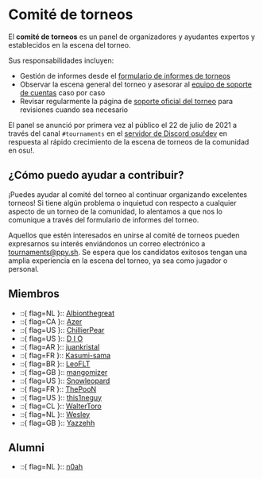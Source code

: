 # Comité de torneos

El **comité de torneos** es un panel de organizadores y ayudantes expertos y establecidos en la escena del torneo.

Sus responsabilidades incluyen:

- Gestión de informes desde el [formulario de informes de torneos](https://pif.ephemeral.ink/tournament-reports)
- Observar la escena general del torneo y asesorar al [equipo de soporte de cuentas](/wiki/People/The_Team/Account_support_team) caso por caso
- Revisar regularmente la página de [soporte oficial del torneo](/wiki/Tournaments/Official_support) para revisiones cuando sea necesario

El panel se anunció por primera vez al público el 22 de julio de 2021 a través del canal `#tournaments` en el [servidor de Discord osu!dev](https://discord.com/invite/ppy) en respuesta al rápido crecimiento de la escena de torneos de la comunidad en osu!.

## ¿Cómo puedo ayudar a contribuir?

¡Puedes ayudar al comité del torneo al continuar organizando excelentes torneos! Si tiene algún problema o inquietud con respecto a cualquier aspecto de un torneo de la comunidad, lo alentamos a que nos lo comunique a través del formulario de informes del torneo.

Aquellos que estén interesados en unirse al comité de torneos pueden expresarnos su interés enviándonos un correo electrónico a [tournaments@ppy.sh](mailto:tournaments@ppy.sh). Se espera que los candidatos exitosos tengan una amplia experiencia en la escena del torneo, ya sea como jugador o personal.

## Miembros

- ::{ flag=NL }:: [Albionthegreat](https://osu.ppy.sh/users/9853595)
- ::{ flag=CA }:: [Azer](https://osu.ppy.sh/users/2155578)
- ::{ flag=US }:: [ChillierPear](https://osu.ppy.sh/users/9501251)
- ::{ flag=US }:: [D I O](https://osu.ppy.sh/users/3958619)
- ::{ flag=AR }:: [juankristal](https://osu.ppy.sh/users/443656)
- ::{ flag=FR }:: [Kasumi-sama](https://osu.ppy.sh/users/6177263)
- ::{ flag=BR }:: [LeoFLT](https://osu.ppy.sh/users/3668779)
- ::{ flag=GB }:: [mangomizer](https://osu.ppy.sh/users/1893718)
- ::{ flag=US }:: [Snowleopard](https://osu.ppy.sh/users/3790227)
- ::{ flag=FR }:: [ThePooN](https://osu.ppy.sh/users/718454)
- ::{ flag=US }:: [this1neguy](https://osu.ppy.sh/users/1797189)
- ::{ flag=CL }:: [WalterToro](https://osu.ppy.sh/users/5281416)
- ::{ flag=NL }:: [Wesley](https://osu.ppy.sh/users/2407265)
- ::{ flag=GB }:: [Yazzehh](https://osu.ppy.sh/users/7068973)

## Alumni

- ::{ flag=NL }:: [n0ah](https://osu.ppy.sh/users/3086393)
